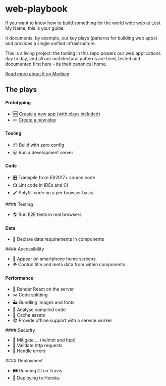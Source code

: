 # web-playbook

If you want to know how to build something for the world wide web at Lost My Name, this is your guide.

It documents, by example, our key plays (patterns for building web apps) and provides a single unified infrastructure.

This is a living project: the tooling in this repo powers our web applications day to day, and all our architectural patterns are tried, tested and documented first here - its their canonical home.

[Read more about it on Medium](https://medium.com/@danieljohngrant/introducing-playbook-8cc7e9efc8e8#.cfk6dlm66)

## The plays

#### Prototyping
- 🆕 [Create a new app (with plays included)](plays/prototyping/create-a-new-app.md)
- ✏️️ [Create a new play](https://github.com/lostmyname-labs/web-playbook/issues/new)

#### Tooling

- 📦 Build with zero config
- 💻 Run a development server

#### Code

- 🎛 Transpile from ES2017+ source code
- 📺 Lint code in IDEs and CI
- 🖌️ Polyfill code on a per browser basis

#### Testing

- 🌎 Run E2E tests in real browsers

#### Data

- 📯 Declare data requirements in components

#### Accessibility

- 📲 Appear on smartphone home screens
- ⛑ Control title and meta data from within components

#### Performance

- 👀 Render React on the server
- ✂️ Code splitting
- 🏜 Bundling images and fonts
- 🔬 Analyse compiled code
- 🐘 Cache assets
- 😎 Provide offline support with a service worker

#### Security

- 👮 Mitigate ... (helmet and hpp)
- 🛂 Validate http requests
- 🚫 Handle errors

#### Deployment

- 🛤️ Running CI on Travis
- 🚀 Deploying to Heroku
